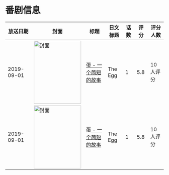# 番剧信息

|放送日期|封面|标题|日文标题|话数|评分|评分人数|
|---|---|---|---|---|---|---|
|2019-09-01|<img src="https://lain.bgm.tv/pic/cover/c/5d/6d/306044_o9h2r.jpg" alt="封面" style="width:150px;height:200px;object-fit:cover;">|[蛋 - 一个简短的故事](https://bangumi.tv/subject/306044)|The Egg|1|5.8|10人评分|
|2019-09-01|<img src="https://lain.bgm.tv/pic/cover/c/5d/6d/306044_o9h2r.jpg" alt="封面" style="width:150px;height:200px;object-fit:cover;">|[蛋 - 一个简短的故事](https://bangumi.tv/subject/306044)|The Egg|1|5.8|10人评分|
